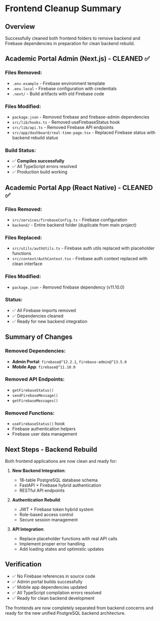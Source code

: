 # Frontend Cleanup Summary

## Overview

Successfully cleaned both frontend folders to remove backend and Firebase dependencies in preparation for clean backend rebuild.

## Academic Portal Admin (Next.js) - CLEANED ✅

### Files Removed:

- `.env.example` - Firebase environment template
- `.env.local` - Firebase configuration with credentials
- `.next/` - Build artifacts with old Firebase code

### Files Modified:

- `package.json` - Removed firebase and firebase-admin dependencies
- `src/lib/hooks.ts` - Removed useFirebaseStatus hook
- `src/lib/api.ts` - Removed Firebase API endpoints
- `src/app/dashboard/real-time-page.tsx` - Replaced Firebase status with backend rebuild status

### Build Status:

- ✅ **Compiles successfully**
- ✅ All TypeScript errors resolved
- ✅ Production build working

## Academic Portal App (React Native) - CLEANED ✅

### Files Removed:

- `src/services/firebaseConfig.ts` - Firebase configuration
- `backend/` - Entire backend folder (duplicate from main project)

### Files Replaced:

- `src/utils/authUtils.ts` - Firebase auth utils replaced with placeholder functions
- `src/context/AuthContext.tsx` - Firebase auth context replaced with clean interface

### Files Modified:

- `package.json` - Removed firebase dependency (v11.10.0)

### Status:

- ✅ All Firebase imports removed
- ✅ Dependencies cleaned
- ✅ Ready for new backend integration

## Summary of Changes

### Removed Dependencies:

- **Admin Portal**: `firebase@^12.2.1`, `firebase-admin@^13.5.0`
- **Mobile App**: `firebase@^11.10.0`

### Removed API Endpoints:

- `getFirebaseStatus()`
- `sendFirebaseMessage()`
- `getFirebaseMessages()`

### Removed Functions:

- `useFirebaseStatus()` hook
- Firebase authentication helpers
- Firebase user data management

## Next Steps - Backend Rebuild

Both frontend applications are now clean and ready for:

1. **New Backend Integration**:

   - 18-table PostgreSQL database schema
   - FastAPI + Firebase hybrid authentication
   - RESTful API endpoints

2. **Authentication Rebuild**:

   - JWT + Firebase token hybrid system
   - Role-based access control
   - Secure session management

3. **API Integration**:
   - Replace placeholder functions with real API calls
   - Implement proper error handling
   - Add loading states and optimistic updates

## Verification

- ✅ No Firebase references in source code
- ✅ Admin portal builds successfully
- ✅ Mobile app dependencies updated
- ✅ All TypeScript compilation errors resolved
- ✅ Ready for clean backend development

The frontends are now completely separated from backend concerns and ready for the new unified PostgreSQL backend architecture.
